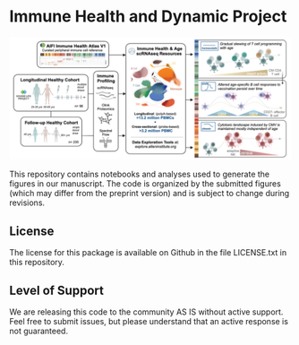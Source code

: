 # Immune Health and Dynamic Project
![screenshot](Picture1.png)

This repository contains notebooks and analyses used to generate the figures in our manuscript. The code is organized by the submitted figures (which may differ from the preprint version) and is subject to change during revisions.

## License

The license for this package is available on Github in the file LICENSE.txt in this repository.


## Level of Support

We are releasing this code to the community AS IS without active support. Feel free to submit issues, but please understand that an active response is not guaranteed.
